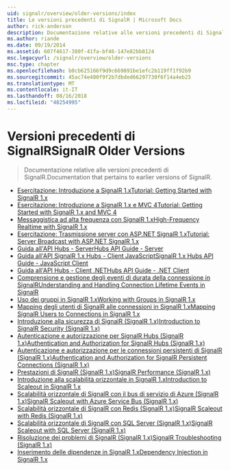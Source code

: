 ```yaml
---
uid: signalr/overview/older-versions/index
title: Le versioni precedenti di SignalR | Microsoft Docs
author: rick-anderson
description: Documentazione relative alle versioni precedenti di SignalR.
ms.author: riande
ms.date: 09/19/2014
ms.assetid: 607f4617-380f-41fa-bf46-147e82bb8124
msc.legacyurl: /signalr/overview/older-versions
msc.type: chapter
ms.openlocfilehash: b0cb625166f9d9c669891be1efc2b119ff1f92b9
ms.sourcegitcommit: 45ac74e400f9f2b7dbded66297730f6f14a4eb25
ms.translationtype: MT
ms.contentlocale: it-IT
ms.lasthandoff: 08/16/2018
ms.locfileid: "48254995"
---
```

<a name="signalr-older-versions"></a><span data-ttu-id="15880-103">Versioni precedenti di SignalR</span><span class="sxs-lookup"><span data-stu-id="15880-103">SignalR Older Versions</span></span>
====================
> <span data-ttu-id="15880-104">Documentazione relative alle versioni precedenti di SignalR.</span><span class="sxs-lookup"><span data-stu-id="15880-104">Documentation that pertains to earlier versions of SignalR.</span></span>


- [<span data-ttu-id="15880-105">Esercitazione: Introduzione a SignalR 1.x</span><span class="sxs-lookup"><span data-stu-id="15880-105">Tutorial: Getting Started with SignalR 1.x</span></span>](tutorial-getting-started-with-signalr.md)
- [<span data-ttu-id="15880-106">Esercitazione: Introduzione a SignalR 1.x e MVC 4</span><span class="sxs-lookup"><span data-stu-id="15880-106">Tutorial: Getting Started with SignalR 1.x and MVC 4</span></span>](tutorial-getting-started-with-signalr-and-mvc-4.md)
- [<span data-ttu-id="15880-107">Messaggistica ad alta frequenza con SignalR 1.x</span><span class="sxs-lookup"><span data-stu-id="15880-107">High-Frequency Realtime with SignalR 1.x</span></span>](tutorial-high-frequency-realtime-with-signalr.md)
- [<span data-ttu-id="15880-108">Esercitazione: Trasmissione server con ASP.NET SignalR 1.x</span><span class="sxs-lookup"><span data-stu-id="15880-108">Tutorial: Server Broadcast with ASP.NET SignalR 1.x</span></span>](tutorial-server-broadcast-with-aspnet-signalr.md)
- [<span data-ttu-id="15880-109">Guida all'API Hubs - Server</span><span class="sxs-lookup"><span data-stu-id="15880-109">Hubs API Guide - Server</span></span>](signalr-1x-hubs-api-guide-server.md)
- [<span data-ttu-id="15880-110">Guida all'API SignalR 1.x Hubs - Client JavaScript</span><span class="sxs-lookup"><span data-stu-id="15880-110">SignalR 1.x Hubs API Guide - JavaScript Client</span></span>](signalr-1x-hubs-api-guide-javascript-client.md)
- [<span data-ttu-id="15880-111">Guida all'API Hubs - Client .NET</span><span class="sxs-lookup"><span data-stu-id="15880-111">Hubs API Guide - .NET Client</span></span>](signalr-1x-hubs-api-guide-net-client.md)
- [<span data-ttu-id="15880-112">Comprensione e gestione degli eventi di durata della connessione in SignalR</span><span class="sxs-lookup"><span data-stu-id="15880-112">Understanding and Handling Connection Lifetime Events in SignalR</span></span>](handling-connection-lifetime-events.md)
- [<span data-ttu-id="15880-113">Uso dei gruppi in SignalR 1.x</span><span class="sxs-lookup"><span data-stu-id="15880-113">Working with Groups in SignalR 1.x</span></span>](working-with-groups.md)
- [<span data-ttu-id="15880-114">Mapping degli utenti di SignalR alle connessioni in SignalR 1.x</span><span class="sxs-lookup"><span data-stu-id="15880-114">Mapping SignalR Users to Connections in SignalR 1.x</span></span>](mapping-users-to-connections.md)
- [<span data-ttu-id="15880-115">Introduzione alla sicurezza di SignalR (SignalR 1.x)</span><span class="sxs-lookup"><span data-stu-id="15880-115">Introduction to SignalR Security (SignalR 1.x)</span></span>](introduction-to-security.md)
- [<span data-ttu-id="15880-116">Autenticazione e autorizzazione per SignalR Hubs (SignalR 1.x)</span><span class="sxs-lookup"><span data-stu-id="15880-116">Authentication and Authorization for SignalR Hubs (SignalR 1.x)</span></span>](hub-authorization.md)
- [<span data-ttu-id="15880-117">Autenticazione e autorizzazione per le connessioni persistenti di SignalR (SignalR 1.x)</span><span class="sxs-lookup"><span data-stu-id="15880-117">Authentication and Authorization for SignalR Persistent Connections (SignalR 1.x)</span></span>](persistent-connection-authorization.md)
- [<span data-ttu-id="15880-118">Prestazioni di SignalR (SignalR 1.x)</span><span class="sxs-lookup"><span data-stu-id="15880-118">SignalR Performance (SignalR 1.x)</span></span>](signalr-performance.md)
- [<span data-ttu-id="15880-119">Introduzione alla scalabilità orizzontale in SignalR 1.x</span><span class="sxs-lookup"><span data-stu-id="15880-119">Introduction to Scaleout in SignalR 1.x</span></span>](scaleout-in-signalr.md)
- [<span data-ttu-id="15880-120">Scalabilità orizzontale di SignalR con il bus di servizio di Azure (SignalR 1.x)</span><span class="sxs-lookup"><span data-stu-id="15880-120">SignalR Scaleout with Azure Service Bus (SignalR 1.x)</span></span>](scaleout-with-windows-azure-service-bus.md)
- [<span data-ttu-id="15880-121">Scalabilità orizzontale di SignalR con Redis (SignalR 1.x)</span><span class="sxs-lookup"><span data-stu-id="15880-121">SignalR Scaleout with Redis (SignalR 1.x)</span></span>](scaleout-with-redis.md)
- [<span data-ttu-id="15880-122">Scalabilità orizzontale di SignalR con SQL Server (SignalR 1.x)</span><span class="sxs-lookup"><span data-stu-id="15880-122">SignalR Scaleout with SQL Server (SignalR 1.x)</span></span>](scaleout-with-sql-server.md)
- [<span data-ttu-id="15880-123">Risoluzione dei problemi di SignalR (SignalR 1.x)</span><span class="sxs-lookup"><span data-stu-id="15880-123">SignalR Troubleshooting (SignalR 1.x)</span></span>](troubleshooting.md)
- [<span data-ttu-id="15880-124">Inserimento delle dipendenze in SignalR 1.x</span><span class="sxs-lookup"><span data-stu-id="15880-124">Dependency Injection in SignalR 1.x</span></span>](dependency-injection.md)
